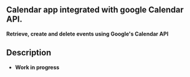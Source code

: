 ## Calendar app integrated with google Calendar API.

**Retrieve, create and delete events using Google's Calendar API**

## Description

- **Work in progress**
